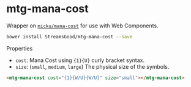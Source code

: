 # mtg-mana-cost

Wrapper on [`micku/mana-cost`](https://github.com/micku/mana-cost) for use with Web Components.

```sh
bower install StreamsGood/mtg-mana-cost --save
```

Properties
* `cost`: Mana Cost using `{1}{U}` curly bracket syntax.
* `size`: (`small`, `medium`, `large`) The physical size of the symbols.

```html
<mtg-mana-cost cost="{1}{W/U}{W/U}" size="small"></mtg-mana-cost>
```